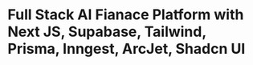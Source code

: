 # Full Stack AI Fianace Platform with Next JS, Supabase, Tailwind, Prisma, Inngest, ArcJet, Shadcn UI

